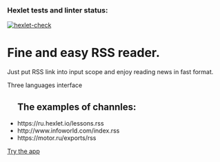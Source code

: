 ### Hexlet tests and linter status:
[![hexlet-check](https://github.com/WilhelmYakunin/frontend-project-lvl3/actions/workflows/hexlet-check.yml/badge.svg)](https://github.com/WilhelmYakunin/frontend-project-lvl3/actions/workflows/hexlet-check.yml)

<h1>Fine and easy RSS reader.</h1>
<p>Just put RSS link into input scope and enjoy reading news in fast format.</p>
<p>Three languages interface</p>

<ul> 
<h2>The examples of channles:</h2>
<li>https://ru.hexlet.io/lessons.rss</li>
<li>http://www.infoworld.com/index.rss</li>
<li>https://motor.ru/exports/rss</li>
</ul>

<a href="rss-theta.vercel.app" target="_blank">Try the app</a>

